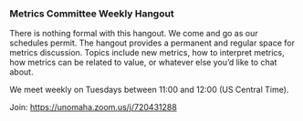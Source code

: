 ### Metrics Committee Weekly Hangout

There is nothing formal with this hangout. We come and go as our schedules permit. The hangout provides a permanent and regular space for metrics discussion. Topics include new metrics, how to interpret metrics, how metrics can be related to value, or whatever else you’d like to chat about.

We meet weekly on Tuesdays between 11:00 and 12:00 (US Central Time).

Join: https://unomaha.zoom.us/j/720431288
